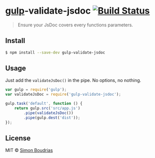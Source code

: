 # [gulp](http://gulpjs.com)-validate-jsdoc [![Build Status](https://travis-ci.org/SBoudrias/gulp-validate-jsdoc.svg?branch=master)](https://travis-ci.org/SBoudrias/gulp-validate-jsdoc)

> Ensure your JsDoc covers every functions parameters.


## Install

```bash
$ npm install --save-dev gulp-validate-jsdoc
```

## Usage

Just add the `validateJsDoc()` in the pipe. No options, no nothing.

```js
var gulp = require('gulp');
var validateJsDoc = require('gulp-validate-jsdoc');

gulp.task('default', function () {
    return gulp.src('src/app.js')
        .pipe(validateJsDoc())
        .pipe(gulp.dest('dist'));
});
```

## License

MIT © [Simon Boudrias](https://github.com/SBoudrias)
